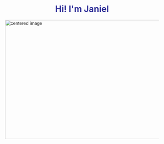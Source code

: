 <h1 style="text-align: center;">
  <span style="color: #333399;">Hi! I'm Janiel
  </span>
</h1>

<p>
  <img style="display: block;" src="https://images.pexels.com/photos/957040/night-photograph-starry-sky-night-sky-star-  957040.jpeg?auto=compress&amp;cs=tinysrgb&amp;w=1260&amp;h=750&amp;dpr=1" alt="centered image" width="700" height="389" /></p>

